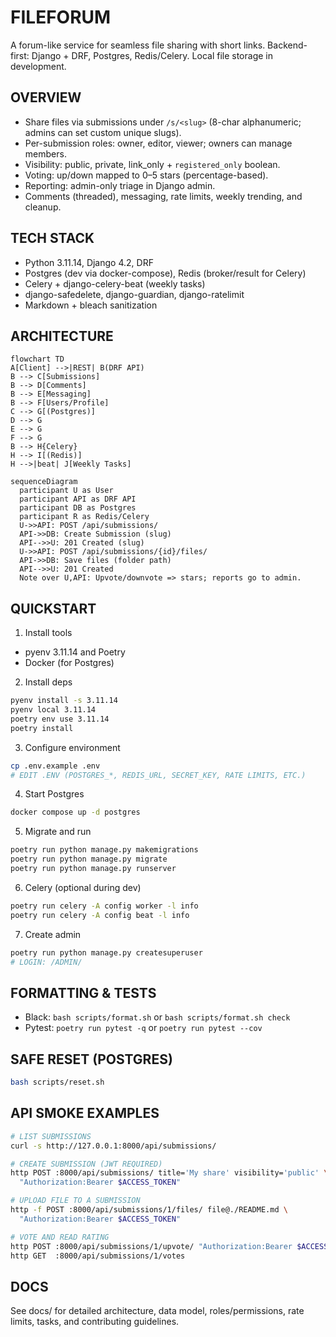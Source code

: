 # FILEFORUM

A forum-like service for seamless file sharing with short links. Backend-first: Django + DRF, Postgres, Redis/Celery. Local file storage in development.

## OVERVIEW

- Share files via submissions under `/s/<slug>` (8-char alphanumeric; admins can set custom unique slugs).
- Per-submission roles: owner, editor, viewer; owners can manage members.
- Visibility: public, private, link_only + `registered_only` boolean.
- Voting: up/down mapped to 0–5 stars (percentage-based).
- Reporting: admin-only triage in Django admin.
- Comments (threaded), messaging, rate limits, weekly trending, and cleanup.

## TECH STACK

- Python 3.11.14, Django 4.2, DRF
- Postgres (dev via docker-compose), Redis (broker/result for Celery)
- Celery + django-celery-beat (weekly tasks)
- django-safedelete, django-guardian, django-ratelimit
- Markdown + bleach sanitization

## ARCHITECTURE

```mermaid
flowchart TD
A[Client] -->|REST| B(DRF API)
B --> C[Submissions]
B --> D[Comments]
B --> E[Messaging]
B --> F[Users/Profile]
C --> G[(Postgres)]
D --> G
E --> G
F --> G
B --> H{Celery}
H --> I[(Redis)]
H -->|beat| J[Weekly Tasks]
```

```mermaid
sequenceDiagram
  participant U as User
  participant API as DRF API
  participant DB as Postgres
  participant R as Redis/Celery
  U->>API: POST /api/submissions/
  API->>DB: Create Submission (slug)
  API-->>U: 201 Created (slug)
  U->>API: POST /api/submissions/{id}/files/
  API->>DB: Save files (folder path)
  API-->>U: 201 Created
  Note over U,API: Upvote/downvote => stars; reports go to admin.
```

## QUICKSTART

1) Install tools
- pyenv 3.11.14 and Poetry
- Docker (for Postgres)

2) Install deps

```sh
pyenv install -s 3.11.14
pyenv local 3.11.14
poetry env use 3.11.14
poetry install
```

3) Configure environment

```sh
cp .env.example .env
# EDIT .ENV (POSTGRES_*, REDIS_URL, SECRET_KEY, RATE LIMITS, ETC.)
```

4) Start Postgres

```sh
docker compose up -d postgres
```

5) Migrate and run

```sh
poetry run python manage.py makemigrations
poetry run python manage.py migrate
poetry run python manage.py runserver
```

6) Celery (optional during dev)

```sh
poetry run celery -A config worker -l info
poetry run celery -A config beat -l info
```

7) Create admin

```sh
poetry run python manage.py createsuperuser
# LOGIN: /ADMIN/
```

## FORMATTING & TESTS

- Black: `bash scripts/format.sh` or `bash scripts/format.sh check`
- Pytest: `poetry run pytest -q` or `poetry run pytest --cov`

## SAFE RESET (POSTGRES)

```sh
bash scripts/reset.sh
```

## API SMOKE EXAMPLES

```sh
# LIST SUBMISSIONS
curl -s http://127.0.0.1:8000/api/submissions/

# CREATE SUBMISSION (JWT REQUIRED)
http POST :8000/api/submissions/ title='My share' visibility='public' \
  "Authorization:Bearer $ACCESS_TOKEN"

# UPLOAD FILE TO A SUBMISSION
http -f POST :8000/api/submissions/1/files/ file@./README.md \
  "Authorization:Bearer $ACCESS_TOKEN"

# VOTE AND READ RATING
http POST :8000/api/submissions/1/upvote/ "Authorization:Bearer $ACCESS_TOKEN"
http GET  :8000/api/submissions/1/votes
```

## DOCS
See docs/ for detailed architecture, data model, roles/permissions, rate limits, tasks, and contributing guidelines.
